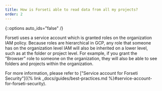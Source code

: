 ```yaml
---
title: How is Forseti able to read data from all my projects?
order: 2
---
```

{::options auto_ids="false" /}

Forseti uses a service account which is granted roles on the organization IAM policy. Because roles are hierarchical in GCP, any role that someone has on the organization level IAM will also be inherited on a lower level, such as at the folder or project level. For example, if you grant the "Browser" role to someone on the organization, they will also be able to see folders and projects within the organization.

For more information, please refer to ["Service account for Forseti Security"]({% link _docs/guides/best-practices.md %}#service-account-for-forseti-security).
